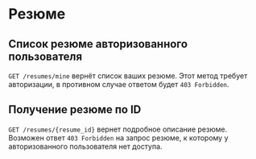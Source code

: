 Резюме
======

Cписок резюме авторизованного пользователя
------------------------------------------
`GET /resumes/mine` вернёт список ваших резюме. Этот метод требует авторизации, в противном случае ответом будет `403 Forbidden`.

Получение резюме по ID
----------------------
`GET /resumes/{resume_id}` вернет подробное описание резюме. Возможен ответ `403 Forbidden` на запрос резюме, к которому у авторизованного пользователя нет доступа.
